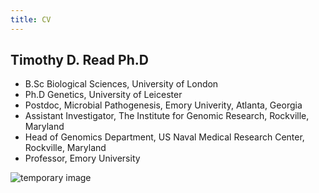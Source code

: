 ```yaml
---
title: CV
---
```


## Timothy D. Read Ph.D

* B.Sc Biological Sciences, University of London
* Ph.D Genetics, University of Leicester
* Postdoc, Microbial Pathogenesis, Emory Univerity, Atlanta, Georgia
* Assistant Investigator, The Institute for Genomic Research, Rockville, Maryland
* Head of Genomics Department, US Naval Medical Research Center, Rockville, Maryland
* Professor, Emory University


![temporary image](/read-lab-confederation.github.io/images/IMG_2475.JPG)





